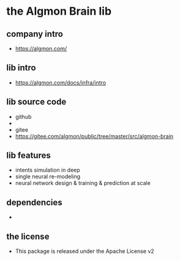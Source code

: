 # the Algmon Brain lib

## company intro

* https://algmon.com/

## **lib intro**

* https://algmon.com/docs/infra/intro

## lib source code

* github
* 
* gitee
* https://gitee.com/algmon/public/tree/master/src/algmon-brain

## lib features

* intents simulation in deep
* single neural re-modeling
* neural network design & training & prediction at scale

## dependencies

* 

## the license

* This package is released under the Apache License v2
